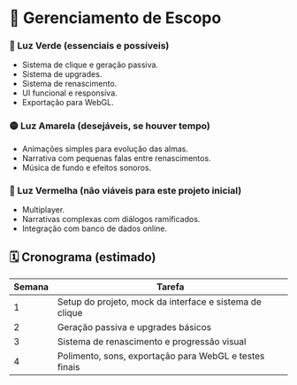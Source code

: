 # 🧩 Gerenciamento de Escopo

### 🎯 Luz Verde (essenciais e possíveis)
- Sistema de clique e geração passiva.
- Sistema de upgrades.
- Sistema de renascimento.
- UI funcional e responsiva.
- Exportação para WebGL.

### 🟡 Luz Amarela (desejáveis, se houver tempo)
- Animações simples para evolução das almas.
- Narrativa com pequenas falas entre renascimentos.
- Música de fundo e efeitos sonoros.

### 🔴 Luz Vermelha (não viáveis para este projeto inicial)
- Multiplayer.
- Narrativas complexas com diálogos ramificados.
- Integração com banco de dados online.

## 🗓️ Cronograma (estimado)

| Semana | Tarefa |
|--------|--------|
| 1      | Setup do projeto, mock da interface e sistema de clique |
| 2      | Geração passiva e upgrades básicos |
| 3      | Sistema de renascimento e progressão visual |
| 4      | Polimento, sons, exportação para WebGL e testes finais |

